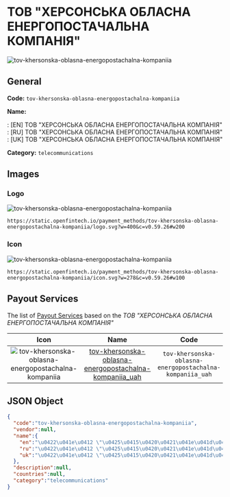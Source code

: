 
# ТОВ "ХЕРСОНСЬКА ОБЛАСНА ЕНЕРГОПОСТАЧАЛЬНА КОМПАНІЯ" 
![tov-khersonska-oblasna-energopostachalna-kompaniia](https://static.openfintech.io/payment_methods/tov-khersonska-oblasna-energopostachalna-kompaniia/logo.svg?w=400&c=v0.59.26#w200)  

## General 
**Code:** `tov-khersonska-oblasna-energopostachalna-kompaniia` 
 
**Name:** 
 
:	[EN] ТОВ "ХЕРСОНСЬКА ОБЛАСНА ЕНЕРГОПОСТАЧАЛЬНА КОМПАНІЯ" 
:	[RU] ТОВ "ХЕРСОНСЬКА ОБЛАСНА ЕНЕРГОПОСТАЧАЛЬНА КОМПАНІЯ" 
:	[UK] ТОВ "ХЕРСОНСЬКА ОБЛАСНА ЕНЕРГОПОСТАЧАЛЬНА КОМПАНІЯ" 
 
**Category:** `telecommunications` 
 

## Images 

### Logo 
![tov-khersonska-oblasna-energopostachalna-kompaniia](https://static.openfintech.io/payment_methods/tov-khersonska-oblasna-energopostachalna-kompaniia/logo.svg?w=400&c=v0.59.26#w200)  

```
https://static.openfintech.io/payment_methods/tov-khersonska-oblasna-energopostachalna-kompaniia/logo.svg?w=400&c=v0.59.26#w200
```  

### Icon 
![tov-khersonska-oblasna-energopostachalna-kompaniia](https://static.openfintech.io/payment_methods/tov-khersonska-oblasna-energopostachalna-kompaniia/icon.svg?w=278&c=v0.59.26#w100)  

```
https://static.openfintech.io/payment_methods/tov-khersonska-oblasna-energopostachalna-kompaniia/icon.svg?w=278&c=v0.59.26#w100
```  

## Payout Services 
 
The list of [Payout Services](/payout-services/) based on the _ТОВ "ХЕРСОНСЬКА ОБЛАСНА ЕНЕРГОПОСТАЧАЛЬНА КОМПАНІЯ"_ 

|Icon|Name|Code| 
|:---:|:---:|:---:| 
|![tov-khersonska-oblasna-energopostachalna-kompaniia](https://static.openfintech.io/payout_methods/tov-khersonska-oblasna-energopostachalna-kompaniia/icon.svg?w=278&c=v0.59.26#w40) |[tov-khersonska-oblasna-energopostachalna-kompaniia_uah](/payout-services/tov-khersonska-oblasna-energopostachalna-kompaniia_uah/)|`tov-khersonska-oblasna-energopostachalna-kompaniia_uah`| 
 

## JSON Object 

```json
{
  "code":"tov-khersonska-oblasna-energopostachalna-kompaniia",
  "vendor":null,
  "name":{
    "en":"\u0422\u041e\u0412 \"\u0425\u0415\u0420\u0421\u041e\u041d\u0421\u042c\u041a\u0410 \u041e\u0411\u041b\u0410\u0421\u041d\u0410 \u0415\u041d\u0415\u0420\u0413\u041e\u041f\u041e\u0421\u0422\u0410\u0427\u0410\u041b\u042c\u041d\u0410 \u041a\u041e\u041c\u041f\u0410\u041d\u0406\u042f\"",
    "ru":"\u0422\u041e\u0412 \"\u0425\u0415\u0420\u0421\u041e\u041d\u0421\u042c\u041a\u0410 \u041e\u0411\u041b\u0410\u0421\u041d\u0410 \u0415\u041d\u0415\u0420\u0413\u041e\u041f\u041e\u0421\u0422\u0410\u0427\u0410\u041b\u042c\u041d\u0410 \u041a\u041e\u041c\u041f\u0410\u041d\u0406\u042f\"",
    "uk":"\u0422\u041e\u0412 \"\u0425\u0415\u0420\u0421\u041e\u041d\u0421\u042c\u041a\u0410 \u041e\u0411\u041b\u0410\u0421\u041d\u0410 \u0415\u041d\u0415\u0420\u0413\u041e\u041f\u041e\u0421\u0422\u0410\u0427\u0410\u041b\u042c\u041d\u0410 \u041a\u041e\u041c\u041f\u0410\u041d\u0406\u042f\""
  },
  "description":null,
  "countries":null,
  "category":"telecommunications"
}
```  
